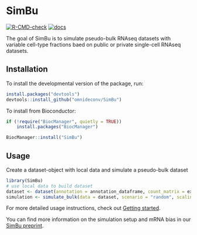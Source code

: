 
<!-- README.md is generated from README.Rmd. Please edit that file -->

# SimBu

<!-- badges: start -->

[![R-CMD-check](https://github.com/omnideconv/simulator/workflows/R-CMD-check/badge.svg)](https://github.com/omnideconv/simulator/actions)
[![docs](https://img.shields.io/badge/docs-pkgdown-blue.svg)](https://alex-d13.github.io/index.html)
<!-- badges: end -->

The goal of SimBu is to simulate pseudo-bulk RNAseq datasets with
variable cell-type fractions baed on public or private single-cell
RNAseq datasets.

## Installation

To install the developmental version of the package, run:

``` r
install.packages("devtools")
devtools::install_github("omnideconv/SimBu") 
```

To install from Bioconductor:

``` r
if (!require("BiocManager", quietly = TRUE))
    install.packages("BiocManager")

BiocManager::install("SimBu")
```

## Usage

Create a dataset-object with local data and simulate a pseudo-bulk
dataset

``` r
library(SimBu)
# use local data to build dataset
dataset <- dataset(annotation = annotation_dataframe, count_matrix = expression_matrix, name = "test_dataset")
simulation <- simulate_bulk(data = dataset, scenario = "random", scaling_factor = "NONE")
```

For more detailed usage instructions, check out [Getting
started](http://omnideconv.org/SimBu/articles/simulator_documentation.html).

You can find more information on the simulation setup and mRNA bias in
our [SimBu preprint](https://doi.org/10.1101/2022.05.06.490889).
